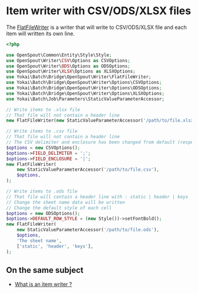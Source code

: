 # Item writer with CSV/ODS/XLSX files

The [FlatFileWriter](../../src/batch-openspout/src/Writer/FlatFileWriter.php) is a writer that will write to CSV/ODS/XLSX file and each item will
written its own line.

```php
<?php

use OpenSpout\Common\Entity\Style\Style;
use OpenSpout\Writer\CSV\Options as CSVOptions;
use OpenSpout\Writer\ODS\Options as ODSOptions;
use OpenSpout\Writer\XLSX\Options as XLSXOptions;
use Yokai\Batch\Bridge\OpenSpout\Writer\FlatFileWriter;
use Yokai\Batch\Bridge\OpenSpout\Writer\Options\CSVOptions;
use Yokai\Batch\Bridge\OpenSpout\Writer\Options\ODSOptions;
use Yokai\Batch\Bridge\OpenSpout\Writer\Options\XLSXOptions;
use Yokai\Batch\Job\Parameters\StaticValueParameterAccessor;

// Write items to .xlsx file
// That file will not contain a header line
new FlatFileWriter(new StaticValueParameterAccessor('/path/to/file.xlsx'));

// Write items to .csv file
// That file will not contain a header line
// The CSV delimiter and enclosure has been changed from default (respectively ',' & '"')
$options = new CSVOptions();
$options->FIELD_DELIMITER = ';';
$options->FIELD_ENCLOSURE = '|';
new FlatFileWriter(
    new StaticValueParameterAccessor('/path/to/file.csv'),
    $options,
);

// Write items to .ods file
// That file will contain a header line with : static | header | keys
// Change the sheet name data will be written
// Change the default style of each cell
$options = new ODSOptions();
$options->DEFAULT_ROW_STYLE = (new Style())->setFontBold();
new FlatFileWriter(
    new StaticValueParameterAccessor('/path/to/file.ods'),
    $options,
    'The sheet name',
    ['static', 'header', 'keys'],
);
```

## On the same subject

- [What is an item writer ?](../batch/domain/item-job/item-writer.md)
